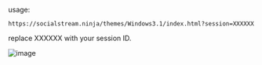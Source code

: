 usage:

`https://socialstream.ninja/themes/Windows3.1/index.html?session=XXXXXX`

replace XXXXXX with your session ID.

![image](https://github.com/user-attachments/assets/8718a659-6ecb-43ff-a3ae-ff41a506cad3)


